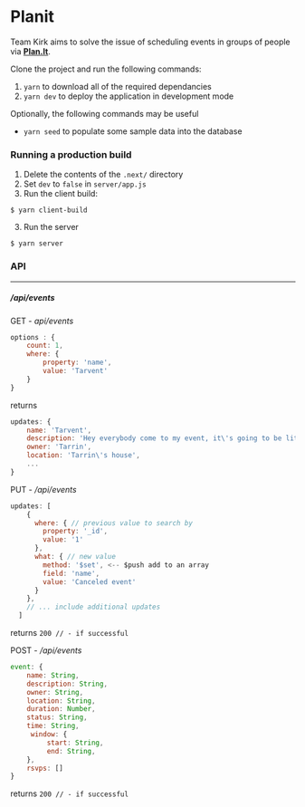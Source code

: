 # Planit

Team Kirk aims to solve the issue of scheduling events in groups of people via  **[Plan.It](https://github.com/Kirk-Blue-Ocean/planit "Plan.It")**.

Clone the project and run the following commands:
1. `yarn` to download all of the required dependancies
2. `yarn dev` to deploy the application in development mode

Optionally, the following commands may be useful
- `yarn seed` to populate some sample data into the database

### Running a production build

1. Delete the contents of the `.next/` directory
2. Set `dev` to `false` in `server/app.js`
3. Run the client build:
```
$ yarn client-build
```
3. Run the server
```
$ yarn server
```

### API
------------
##### /api/events
GET - *api/events*
```javascript
options : {
	count: 1,
	where: {
		property: 'name',
		value: 'Tarvent'
	}
}
```
returns
```javascript
updates: {
    name: 'Tarvent',
    description: 'Hey everybody come to my event, it\'s going to be lit! ',
    owner: 'Tarrin',
    location: 'Tarrin\'s house',
  	...
}
```
PUT - */api/events*

```javascript
updates: [
    {
      where: { // previous value to search by
        property: '_id',
        value: '1'
      },
      what: { // new value
        method: '$set', <-- $push add to an array
        field: 'name',
        value: 'Canceled event'
      }
    },
	// ... include additional updates
  ]
```
returns
`200 // - if successful `

POST - */api/events*
```javascript
event: {
 	name: String,
 	description: String,
 	owner: String,
 	location: String,
 	duration: Number,
 	status: String,
 	time: String,
	 window: {
  		 start: String,
  		 end: String,
 	},
 	rsvps: []
}
```
returns `200 // - if successful`



